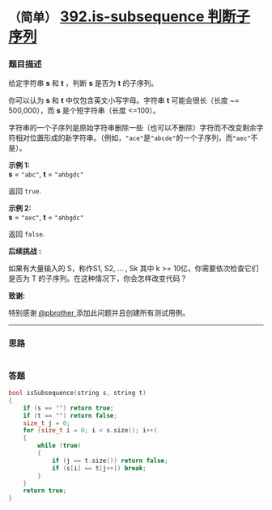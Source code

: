 # `（简单）` [392.is-subsequence 判断子序列](https://leetcode-cn.com/problems/is-subsequence/)

### 题目描述
<p>给定字符串 <strong>s</strong> 和 <strong>t</strong> ，判断 <strong>s</strong> 是否为 <strong>t</strong> 的子序列。</p>

<p>你可以认为 <strong>s</strong> 和 <strong>t</strong> 中仅包含英文小写字母。字符串 <strong>t</strong> 可能会很长（长度 ~= 500,000），而 <strong>s</strong> 是个短字符串（长度 &lt;=100）。</p>

<p>字符串的一个子序列是原始字符串删除一些（也可以不删除）字符而不改变剩余字符相对位置形成的新字符串。（例如，<code>"ace"</code>是<code>"abcde"</code>的一个子序列，而<code>"aec"</code>不是）。</p>

<p><strong>示例&nbsp;1:</strong><br>
<strong>s</strong> = <code>"abc"</code>, <strong>t</strong> = <code>"ahbgdc"</code></p>

<p>返回&nbsp;<code>true</code>.</p>

<p><strong>示例&nbsp;2:</strong><br>
<strong>s</strong> = <code>"axc"</code>, <strong>t</strong> = <code>"ahbgdc"</code></p>

<p>返回&nbsp;<code>false</code>.</p>

<p><strong>后续挑战</strong> <strong>:</strong></p>

<p>如果有大量输入的 S，称作S1, S2, ... , Sk 其中 k &gt;= 10亿，你需要依次检查它们是否为 T 的子序列。在这种情况下，你会怎样改变代码？</p>

<p><strong>致谢:</strong></p>

<p>特别感谢<strong> </strong><a href="https://leetcode.com/pbrother/">@pbrother&nbsp;</a>添加此问题并且创建所有测试用例。</p>


---
### 思路
```
```



### 答题
``` C++
bool isSubsequence(string s, string t) 
{
	if (s == "") return true;
	if (t == "") return false;
	size_t j = 0;
	for (size_t i = 0; i < s.size(); i++)
	{
		while (true)
		{
			if (j == t.size()) return false;
			if (s[i] == t[j++]) break;
		}
	}
	return true;
}
```




